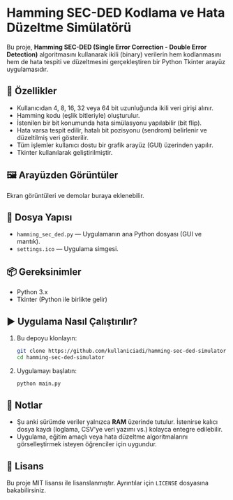 # Hamming SEC-DED Kodlama ve Hata Düzeltme Simülatörü

Bu proje, **Hamming SEC-DED (Single Error Correction - Double Error Detection)** algoritmasını kullanarak ikili (binary) verilerin hem kodlanmasını hem de hata tespiti ve düzeltmesini gerçekleştiren bir Python Tkinter arayüz uygulamasıdır.

## 🔧 Özellikler

- Kullanıcıdan 4, 8, 16, 32 veya 64 bit uzunluğunda ikili veri girişi alınır.
- Hamming kodu (eşlik bitleriyle) oluşturulur.
- İstenilen bir bit konumunda hata simülasyonu yapılabilir (bit flip).
- Hata varsa tespit edilir, hatalı bit pozisyonu (sendrom) belirlenir ve düzeltilmiş veri gösterilir.
- Tüm işlemler kullanıcı dostu bir grafik arayüz (GUI) üzerinden yapılır.
- Tkinter kullanılarak geliştirilmiştir.

## 🖼️ Arayüzden Görüntüler

Ekran görüntüleri ve demolar buraya eklenebilir.

## 📁 Dosya Yapısı

- `hamming_sec_ded.py` — Uygulamanın ana Python dosyası (GUI ve mantık).
- `settings.ico` — Uygulama simgesi.

## 📦 Gereksinimler

- Python 3.x
- Tkinter (Python ile birlikte gelir)

## ▶️ Uygulama Nasıl Çalıştırılır?

1. Bu depoyu klonlayın:
    ```bash
    git clone https://github.com/kullaniciadi/hamming-sec-ded-simulator.git
    cd hamming-sec-ded-simulator
    ```

2. Uygulamayı başlatın:
    ```bash
    python main.py
    ```

## 📌 Notlar

- Şu anki sürümde veriler yalnızca **RAM** üzerinde tutulur. İstenirse kalıcı dosya kaydı (loglama, CSV’ye veri yazımı vs.) kolayca entegre edilebilir.
- Uygulama, eğitim amaçlı veya hata düzeltme algoritmalarını görselleştirmek isteyen öğrenciler için uygundur.

## 📜 Lisans

Bu proje MIT lisansı ile lisanslanmıştır. Ayrıntılar için `LICENSE` dosyasına bakabilirsiniz.

